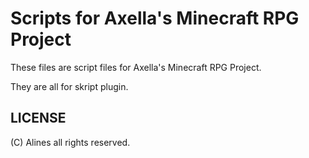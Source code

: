 # Scripts for Axella's Minecraft RPG Project

These files are script files for Axella's Minecraft RPG Project.

They are all for skript plugin.

## LICENSE

(C) Alines all rights reserved.
